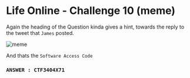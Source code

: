# Life Online - Challenge 10 (meme)

Again the heading of the Question kinda gives a hint, towards the reply to the tweet that `James` posted.

![meme](https://user-images.githubusercontent.com/66634743/115958513-bcc8b380-a518-11eb-8267-6bc968a6f2a8.png)

And thats the `Software Access Code`

### `ANSWER : CTF3404X71`
